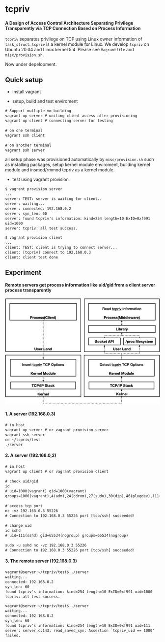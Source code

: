 # tcpriv

#### A Design of Access Control Architecture Separating Privilege Transparently via TCP Connection Based on Process Information

`tcpriv` separates privilege on TCP using Linux owner information of `task_struct`. `tcpriv` is a kernel module for Linux. We develop `tcpriv` on Ubuntu 20.04 and Linux kernel 5.4. Please see `Vagrantfile` and `misc/provision.sh`.

Now under depelopment.

## Quick setup

- install vagrant

- setup, build and test enviroment

```
# Support mutliple vm building
vagrant up server # waiting client access after provisioning
vagrant up client # connecting server for testing

# on one terminal
vagrant ssh client

# on another terminal
vagrant ssh server
```

all setup phase was provisioned automatically by `misc/provision.sh` such as installing packages, setup kernel module enviroment, building kernel module and insmod/rmmod tcpriv as a kernel module.

- test using vagrant provision

```
$ vagrant provision server
...
server: TEST: server is waiting for client..
server: waiting...
server: connected: 192.168.0.2
server: syn_len: 60
server: found tcpriv's information: kind=254 length=10 ExID=0xf991 uid=1000 
server: tcpriv: all test success.
```

```
$ vagrant provision client
...
client: TEST: client is trying to connect server...
client: [tcpriv] connect to 192.168.0.3
client: client test done
```

## Experiment

#### Remote servers get process information like uid/gid from a client server process transparently

<p align="center">
  <img alt="tcpriv flow" src="https://github.com/matsumotory/tcpriv/blob/master/misc/figures/tcpriv-flow.png?raw=true" width="800">
</p>

#### 1. A server (192.168.0.3)

```
# in host
vagrant up server # or vagrant provision server
vagrant ssh server
cd ~/tcpriv/test
./server
```

#### 2. A server (192.168.0,2)

```
# in host
vagrant up client # or vagrant provision client

# check uid/gid
id
# uid=1000(vagrant) gid=1000(vagrant) groups=1000(vagrant),4(adm),24(cdrom),27(sudo),30(dip),46(plugdev),111(lxd),118(lpadmin),119(sambashare)

# access tcp port
nc -vz 192.168.0.3 55226
# Connection to 192.168.0.3 55226 port [tcp/ssh] succeeded!

# change uid
id sshd
# uid=111(sshd) gid=65534(nogroup) groups=65534(nogroup)

sudo -u sshd nc -vz 192.168.0.3 55226
# Connection to 192.168.0.3 55226 port [tcp/ssh] succeeded!
```

#### 3. The remote server (192.168.0.3)

```
vagrant@server:~/tcpriv/test$ ./server
waiting...
connected: 192.168.0.2
syn_len: 60
found tcpriv's information: kind=254 length=10 ExID=0xf991 uid=1000
tcpriv: all test success.
```

```
vagrant@server:~/tcpriv/test$ ./server
waiting...
connected: 192.168.0.2
syn_len: 60
found tcpriv's information: kind=254 length=10 ExID=0xf991 uid=111
server: server.c:143: read_saved_syn: Assertion `tcpriv_uid == 1000' failed.
```

